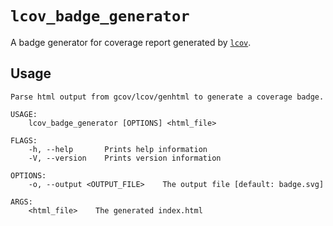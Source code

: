 # `lcov_badge_generator`

A badge generator for coverage report generated by [`lcov`](http://ltp.sourceforge.net/coverage/lcov.php).

## Usage

```
Parse html output from gcov/lcov/genhtml to generate a coverage badge.

USAGE:
    lcov_badge_generator [OPTIONS] <html_file>

FLAGS:
    -h, --help       Prints help information
    -V, --version    Prints version information

OPTIONS:
    -o, --output <OUTPUT_FILE>    The output file [default: badge.svg]

ARGS:
    <html_file>    The generated index.html
```
